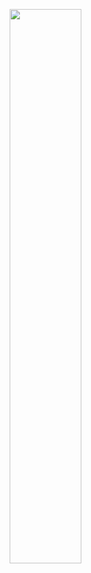 <p align="center">
  <img src="https://raw.githubusercontent.com/jkimOTD/jkimOTD.github.io/master/assets/images/Contact%20Me.png" style="width: 50%;">
</p>
